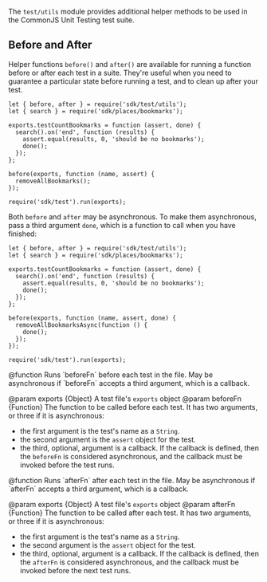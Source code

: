 <!-- This Source Code Form is subject to the terms of the Mozilla Public
   - License, v. 2.0. If a copy of the MPL was not distributed with this
   - file, You can obtain one at http://mozilla.org/MPL/2.0/. -->

The `test/utils` module provides additional helper methods to be used in
the CommonJS Unit Testing test suite.

## Before and After

Helper functions `before()` and `after()` are available for running a function
before or after each test in a suite. They're useful when you need to
guarantee a particular state before running a test, and to clean up
after your test.

    let { before, after } = require('sdk/test/utils');
    let { search } = require('sdk/places/bookmarks');

    exports.testCountBookmarks = function (assert, done) {
      search().on('end', function (results) {
        assert.equal(results, 0, 'should be no bookmarks');
        done();
      });
    };

    before(exports, function (name, assert) {
      removeAllBookmarks();
    });

    require('sdk/test').run(exports);

Both `before` and `after` may be asynchronous. To make them asynchronous,
pass a third argument `done`, which is a function to call when you have
finished:

    let { before, after } = require('sdk/test/utils');
    let { search } = require('sdk/places/bookmarks');

    exports.testCountBookmarks = function (assert, done) {
      search().on('end', function (results) {
        assert.equal(results, 0, 'should be no bookmarks');
        done();
      });
    };

    before(exports, function (name, assert, done) {
      removeAllBookmarksAsync(function () {
        done();
      });
    });

    require('sdk/test').run(exports);

<api name="before">
@function
  Runs `beforeFn` before each test in the file. May be asynchronous
  if `beforeFn` accepts a third argument, which is a callback.

 @param exports {Object}
    A test file's `exports` object
 @param beforeFn {Function}
    The function to be called before each test. It has two arguments,
    or three if it is asynchronous:

   * the first argument is the test's name as a `String`.
   * the second argument is the `assert` object for the test.
   * the third, optional, argument is a callback. If the callback is
    defined, then the `beforeFn` is considered asynchronous, and the
    callback must be invoked before the test runs.

</api>

<api name="after">
@function
  Runs `afterFn` after each test in the file. May be asynchronous
  if `afterFn` accepts a third argument, which is a callback.

 @param exports {Object}
    A test file's `exports` object
 @param afterFn {Function}
    The function to be called after each test. It has two arguments,
    or three if it is asynchronous:

   * the first argument is the test's name as a `String`.
   * the second argument is the `assert` object for the test.
   * the third, optional, argument is a callback. If the callback is
    defined, then the `afterFn` is considered asynchronous, and the
    callback must be invoked before the next test runs.

</api>

